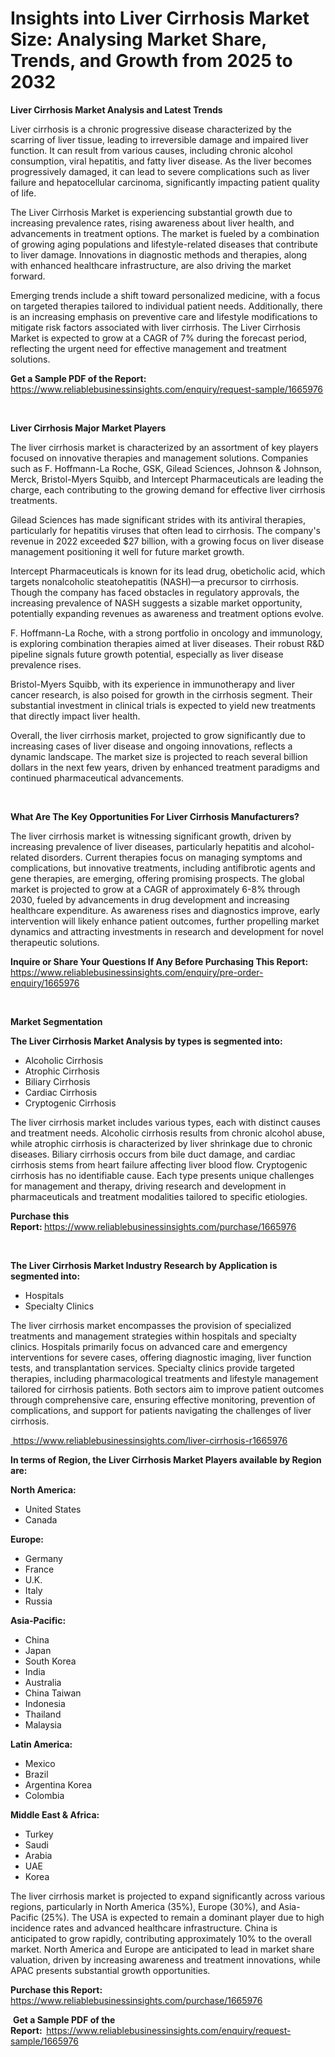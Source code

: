 <p><h1>Insights into Liver Cirrhosis Market Size: Analysing Market Share, Trends, and Growth from 2025 to 2032</h1></p><p><strong>Liver Cirrhosis Market Analysis and Latest Trends</strong></p>
<p><p>Liver cirrhosis is a chronic progressive disease characterized by the scarring of liver tissue, leading to irreversible damage and impaired liver function. It can result from various causes, including chronic alcohol consumption, viral hepatitis, and fatty liver disease. As the liver becomes progressively damaged, it can lead to severe complications such as liver failure and hepatocellular carcinoma, significantly impacting patient quality of life.</p><p>The Liver Cirrhosis Market is experiencing substantial growth due to increasing prevalence rates, rising awareness about liver health, and advancements in treatment options. The market is fueled by a combination of growing aging populations and lifestyle-related diseases that contribute to liver damage. Innovations in diagnostic methods and therapies, along with enhanced healthcare infrastructure, are also driving the market forward. </p><p>Emerging trends include a shift toward personalized medicine, with a focus on targeted therapies tailored to individual patient needs. Additionally, there is an increasing emphasis on preventive care and lifestyle modifications to mitigate risk factors associated with liver cirrhosis. The Liver Cirrhosis Market is expected to grow at a CAGR of 7% during the forecast period, reflecting the urgent need for effective management and treatment solutions.</p></p>
<p><strong>Get a Sample PDF of the Report:&nbsp;</strong> <a href="https://www.reliablebusinessinsights.com/enquiry/request-sample/1665976?utm_campaign=3310&utm_medium=2&utm_source=Github&utm_content=ia&utm_term=19042025&utm_id=liver-cirrhosis">https://www.reliablebusinessinsights.com/enquiry/request-sample/1665976</a></p>
<p>&nbsp;</p>
<p><strong>Liver Cirrhosis Major Market Players</strong></p>
<p><p>The liver cirrhosis market is characterized by an assortment of key players focused on innovative therapies and management solutions. Companies such as F. Hoffmann-La Roche, GSK, Gilead Sciences, Johnson & Johnson, Merck, Bristol-Myers Squibb, and Intercept Pharmaceuticals are leading the charge, each contributing to the growing demand for effective liver cirrhosis treatments.</p><p>Gilead Sciences has made significant strides with its antiviral therapies, particularly for hepatitis viruses that often lead to cirrhosis. The company's revenue in 2022 exceeded $27 billion, with a growing focus on liver disease management positioning it well for future market growth.</p><p>Intercept Pharmaceuticals is known for its lead drug, obeticholic acid, which targets nonalcoholic steatohepatitis (NASH)—a precursor to cirrhosis. Though the company has faced obstacles in regulatory approvals, the increasing prevalence of NASH suggests a sizable market opportunity, potentially expanding revenues as awareness and treatment options evolve.</p><p>F. Hoffmann-La Roche, with a strong portfolio in oncology and immunology, is exploring combination therapies aimed at liver diseases. Their robust R&D pipeline signals future growth potential, especially as liver disease prevalence rises.</p><p>Bristol-Myers Squibb, with its experience in immunotherapy and liver cancer research, is also poised for growth in the cirrhosis segment. Their substantial investment in clinical trials is expected to yield new treatments that directly impact liver health.</p><p>Overall, the liver cirrhosis market, projected to grow significantly due to increasing cases of liver disease and ongoing innovations, reflects a dynamic landscape. The market size is projected to reach several billion dollars in the next few years, driven by enhanced treatment paradigms and continued pharmaceutical advancements.</p></p>
<p>&nbsp;</p>
<p><strong>What Are The Key Opportunities For Liver Cirrhosis Manufacturers?</strong></p>
<p><p>The liver cirrhosis market is witnessing significant growth, driven by increasing prevalence of liver diseases, particularly hepatitis and alcohol-related disorders. Current therapies focus on managing symptoms and complications, but innovative treatments, including antifibrotic agents and gene therapies, are emerging, offering promising prospects. The global market is projected to grow at a CAGR of approximately 6-8% through 2030, fueled by advancements in drug development and increasing healthcare expenditure. As awareness rises and diagnostics improve, early intervention will likely enhance patient outcomes, further propelling market dynamics and attracting investments in research and development for novel therapeutic solutions.</p></p>
<p><strong>Inquire or Share Your Questions If Any Before Purchasing This Report:</strong> <a href="https://www.reliablebusinessinsights.com/enquiry/pre-order-enquiry/1665976?utm_campaign=3310&utm_medium=2&utm_source=Github&utm_content=ia&utm_term=19042025&utm_id=liver-cirrhosis">https://www.reliablebusinessinsights.com/enquiry/pre-order-enquiry/1665976</a></p>
<p>&nbsp;</p>
<p><strong>Market Segmentation</strong></p>
<p><strong>The Liver Cirrhosis Market Analysis by types is segmented into:</strong></p>
<p><ul><li>Alcoholic Cirrhosis</li><li>Atrophic Cirrhosis</li><li>Biliary Cirrhosis</li><li>Cardiac Cirrhosis</li><li>Cryptogenic Cirrhosis</li></ul></p>
<p><p>The liver cirrhosis market includes various types, each with distinct causes and treatment needs. Alcoholic cirrhosis results from chronic alcohol abuse, while atrophic cirrhosis is characterized by liver shrinkage due to chronic diseases. Biliary cirrhosis occurs from bile duct damage, and cardiac cirrhosis stems from heart failure affecting liver blood flow. Cryptogenic cirrhosis has no identifiable cause. Each type presents unique challenges for management and therapy, driving research and development in pharmaceuticals and treatment modalities tailored to specific etiologies.</p></p>
<p><strong>Purchase this Report:&nbsp;</strong><a href="https://www.reliablebusinessinsights.com/purchase/1665976?utm_campaign=3310&utm_medium=2&utm_source=Github&utm_content=ia&utm_term=19042025&utm_id=liver-cirrhosis">https://www.reliablebusinessinsights.com/purchase/1665976</a></p>
<p>&nbsp;</p>
<p><strong>The Liver Cirrhosis Market Industry Research by Application is segmented into:</strong></p>
<p><ul><li>Hospitals</li><li>Specialty Clinics</li></ul></p>
<p><p>The liver cirrhosis market encompasses the provision of specialized treatments and management strategies within hospitals and specialty clinics. Hospitals primarily focus on advanced care and emergency interventions for severe cases, offering diagnostic imaging, liver function tests, and transplantation services. Specialty clinics provide targeted therapies, including pharmacological treatments and lifestyle management tailored for cirrhosis patients. Both sectors aim to improve patient outcomes through comprehensive care, ensuring effective monitoring, prevention of complications, and support for patients navigating the challenges of liver cirrhosis.</p></p>
<p><a href="https://www.reliablebusinessinsights.com/liver-cirrhosis-r1665976?utm_campaign=3310&utm_medium=2&utm_source=Github&utm_content=ia&utm_term=19042025&utm_id=liver-cirrhosis">&nbsp;https://www.reliablebusinessinsights.com/liver-cirrhosis-r1665976</a></p>
<p><strong>In terms of Region, the Liver Cirrhosis Market Players available by Region are:</strong></p>
<p>
    <p> <strong> North America: </strong>
        <ul>
            <li>United States</li>
            <li>Canada</li>
        </ul>
        </p> 
    <p> <strong> Europe: </strong>
        <ul>
            <li>Germany</li>
            <li>France</li>
            <li>U.K.</li>
            <li>Italy</li>
            <li>Russia</li>
        </ul>
        </p> 
    <p> <strong> Asia-Pacific: </strong>
        <ul>
            <li>China</li>
            <li>Japan</li>
            <li>South Korea</li>
            <li>India</li>
            <li>Australia</li>
            <li>China Taiwan</li>
            <li>Indonesia</li>
            <li>Thailand</li>
            <li>Malaysia</li>
        </ul>
        </p> 
    <p> <strong> Latin America: </strong>
        <ul>
            <li>Mexico</li>
            <li>Brazil</li>
            <li>Argentina Korea</li>
            <li>Colombia</li>
        </ul>
        </p> 
    <p> <strong> Middle East & Africa: </strong>
        <ul>
            <li>Turkey</li>
            <li>Saudi</li>
            <li>Arabia</li>
            <li>UAE</li>
            <li>Korea</li>
        </ul>
    </p>
    </p>
<p><p>The liver cirrhosis market is projected to expand significantly across various regions, particularly in North America (35%), Europe (30%), and Asia-Pacific (25%). The USA is expected to remain a dominant player due to high incidence rates and advanced healthcare infrastructure. China is anticipated to grow rapidly, contributing approximately 10% to the overall market. North America and Europe are anticipated to lead in market share valuation, driven by increasing awareness and treatment innovations, while APAC presents substantial growth opportunities.</p></p>
<p><strong>Purchase this Report: </strong><a href="https://www.reliablebusinessinsights.com/purchase/1665976?utm_campaign=3310&utm_medium=2&utm_source=Github&utm_content=ia&utm_term=19042025&utm_id=liver-cirrhosis">https://www.reliablebusinessinsights.com/purchase/1665976</a></p>
<p>&nbsp;<strong>Get a Sample PDF of the Report:&nbsp;&nbsp;</strong><a href="https://www.reliablebusinessinsights.com/enquiry/request-sample/1665976?utm_campaign=3310&utm_medium=2&utm_source=Github&utm_content=ia&utm_term=19042025&utm_id=liver-cirrhosis">https://www.reliablebusinessinsights.com/enquiry/request-sample/1665976</a></p>
<p><strong></strong></p>
<p><p></p><p></p><p></p></p>